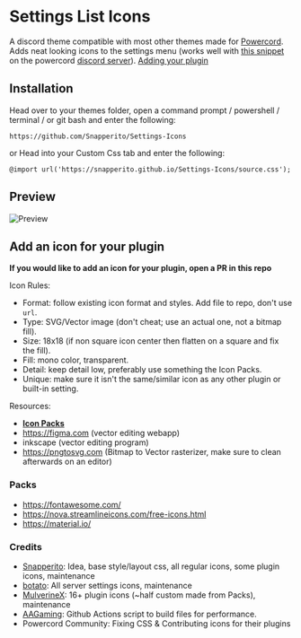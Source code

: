 # Settings List Icons
A discord theme compatible with most other themes made for [Powercord](https://powercord.dev). Adds neat looking icons to the settings menu (works well with [this snippet](https://discord.com/channels/538759280057122817/755005803303403570/762067626942791680) on the powercord [discord server](https://discord.gg/nFRHhDk)). [Adding your plugin](#add-an-icon-for-your-plugin)

## Installation
Head over to your themes folder, open a command prompt / powershell / terminal / or git bash and enter the following:
```
https://github.com/Snapperito/Settings-Icons
```
or
Head into your Custom Css tab and enter the following:
```
@import url('https://snapperito.github.io/Settings-Icons/source.css');
```

## Preview
![Preview](https://cdn.discordapp.com/attachments/756986970231668847/761772295726694420/unknown.png)

## Add an icon for your plugin
**If you would like to add an icon for your plugin, open a PR in this repo**

Icon Rules:
- Format: follow existing icon format and styles. Add file to repo, don't use `url`.
- Type: SVG/Vector image (don't cheat; use an actual one, not a bitmap fill).
- Size: 18x18 (if non square icon center then flatten on a square and fix the fill).
- Fill: mono color, transparent.
- Detail: keep detail low, preferably use something the Icon Packs. 
- Unique: make sure it isn't the same/similar icon as any other plugin or built-in setting.

Resources:
- [**Icon Packs**](#Packs)
- https://figma.com (vector editing webapp)
- inkscape (vector editing program)
- https://pngtosvg.com (Bitmap to Vector rasterizer, make sure to clean afterwards on an editor)

### Packs
- https://fontawesome.com/
- https://nova.streamlineicons.com/free-icons.html
- https://material.io/

### Credits
- [Snapperito](https://github.com/Snapperito): Idea, base style/layout css, all regular icons, some plugin icons, maintenance
- [botato](https://github.com/botatooo): All server settings icons, maintenance
- [MulverineX](https://github.com/MulverineX): 16+ plugin icons (~half custom made from Packs), maintenance
- [AAGaming](https://github.com/ADoesGit): Github Actions script to build files for performance.
- Powercord Community: Fixing CSS & Contributing icons for their plugins
